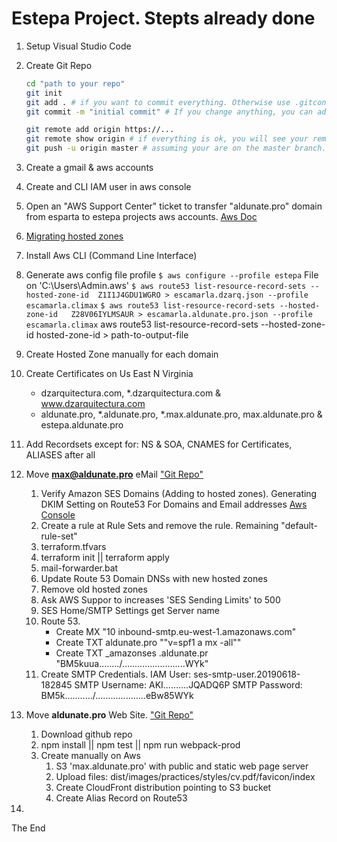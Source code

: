 # Estepa Project. Stepts already done

1. Setup Visual Studio Code
1. Create Git Repo
    ```bash
    cd "path to your repo"
    git init
    git add . # if you want to commit everything. Otherwise use .gitconfig files
    git commit -m "initial commit" # If you change anything, you can add and commit again...

    git remote add origin https://...
    git remote show origin # if everything is ok, you will see your remote
    git push -u origin master # assuming your are on the master branch.
    ```
1. Create a gmail & aws accounts
1. Create and CLI IAM user in aws console
1. Open an "AWS Support Center" ticket to transfer "aldunate.pro" domain from esparta to estepa projects aws accounts. [Aws Doc](https://docs.aws.amazon.com/Route53/latest/DeveloperGuide/domain-transfer-between-aws-accounts.html)
1. [Migrating hosted zones](https://docs.aws.amazon.com/Route53/latest/DeveloperGuide/hosted-zones-migrating.html)
1. Install Aws CLI (Command Line Interface)
1. Generate aws config file profile
`$ aws configure --profile estepa`
File on 'C:\Users\Admin\.aws'
`$ aws route53 list-resource-record-sets --hosted-zone-id  Z1I1J4GDU1WGRO > escamarla.dzarq.json --profile escamarla.climax`
`$ aws route53 list-resource-record-sets --hosted-zone-id   Z28V06IYLMSAUR > escamarla.aldunate.pro.json --profile escamarla.climax`
aws route53 list-resource-record-sets --hosted-zone-id hosted-zone-id > path-to-output-file
1. Create Hosted Zone manually for each domain
1. Create Certificates on Us East N Virginia
    * dzarquitectura.com,  *.dzarquitectura.com & www.dzarquitectura.com
    * aldunate.pro,  *.aldunate.pro, *.max.aldunate.pro, max.aldunate.pro & estepa.aldunate.pro
1. Add Recordsets except for: NS & SOA, CNAMES for Certificates, ALIASES after all


1. Move **max@aldunate.pro** eMail ["Git Repo"](https://github.com/maxaldunate/mail-forwarder)
    1. Verify Amazon SES Domains (Adding to hosted zones). Generating DKIM Setting on Route53
     For Domains and Email addresses
     [Aws Console](https://eu-west-1.console.aws.amazon.com/ses/home?region=eu-west-1#verified-senders-domain:)
    1. Create a rule at Rule Sets and remove the rule. Remaining "default-rule-set"
    1. terraform.tfvars
    1. terraform init || terraform apply
    1. mail-forwarder.bat
    1. Update Route 53 Domain DNSs with new hosted zones
    1. Remove old hosted zones
    1. Ask AWS Suppor to increases 'SES Sending Limits' to 500
    1. SES Home/SMTP Settings get Server name
    1. Route 53. 
        * Create MX "10 inbound-smtp.eu-west-1.amazonaws.com"
        * Create TXT aldunate.pro ""v=spf1 a mx -all""
        * Create TXT _amazonses .aldunate.pr "BM5kuua......../.........................WYk"
    1. Create SMTP Credentials.
        IAM User: ses-smtp-user.20190618-182845
        SMTP Username: AKI..........JQADQ6P
        SMTP Password: BM5k.........../....................eBw85WYk
1. Move **aldunate.pro** Web Site. ["Git Repo"](https://github.com/maxaldunate/max-aldunate-pro)
    1. Download github repo
    1. npm install || npm test || npm run webpack-prod
    1. Create manually on Aws
        1. S3 'max.aldunate.pro' with public and static web page server
        1. Upload files: dist/images/practices/styles/cv.pdf/favicon/index
        1. Create CloudFront distribution pointing to S3 bucket
        1. Create Alias Record on Route53
1. 


The End